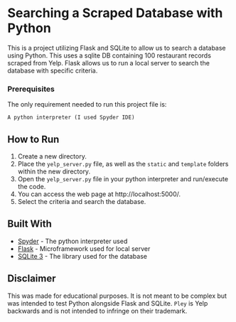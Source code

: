 # Searching a Scraped Database with Python
This is a project utilizing Flask and SQLite to allow us to search a database using Python. This uses a sqlite DB containing 100 restaurant records scraped from Yelp. Flask allows us to run a local server to search the database with specific criteria. 

### Prerequisites
The only requirement needed to run this project file is:
```
A python interpreter (I used Spyder IDE)
```

## How to Run
1. Create a new directory.
2. Place the ```yelp_server.py``` file, as well as the ```static``` and ```template``` folders within the new directory.
3. Open the ```yelp_server.py``` file in your python interpreter and run/execute the code.
4. You can access the web page at http://localhost:5000/.
5. Select the criteria and search the database. 

## Built With
* [Spyder](https://www.spyder-ide.org/) - The python interpreter used
* [Flask](http://flask.pocoo.org/) - Microframework used for local server
* [SQLite 3](https://www.sqlite.org/index.html) - The library used for the database

## Disclaimer
This was made for educational purposes. It is not meant to be complex but was intended to test Python alongside Flask and SQLite. `Pley` is Yelp backwards and is not intended to infringe on their trademark. 
